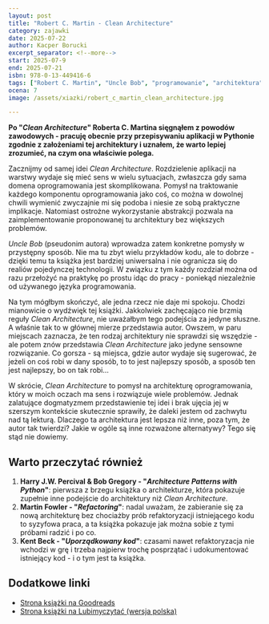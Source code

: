 ```yaml
---
layout: post
title: "Robert C. Martin - Clean Architecture"
category: zajawki
date: 2025-07-22
author: Kacper Borucki
excerpt_separator: <!--more-->
start: 2025-07-9
end: 2025-07-21
isbn: 978-0-13-449416-6
tags: ["Robert C. Martin", "Uncle Bob", "programowanie", "architektura", "english"]
ocena: 7
image: /assets/xiazki/robert_c_martin_clean_architecture.jpg

---
```

**Po "*Clean Architecture*" Roberta C. Martina sięgnąłem z powodów zawodowych - pracuję obecnie przy przepisywaniu aplikacji w Pythonie zgodnie z założeniami tej architektury i uznałem, że warto lepiej zrozumieć, na czym ona właściwie polega.**

<!--more-->

Zacznijmy od samej idei *Clean Architecture*. Rozdzielenie aplikacji na warstwy wydaje się mieć sens w wielu sytuacjach, zwłaszcza gdy sama domena oprogramowania jest skomplikowana. Pomysł na traktowanie każdego komponentu oprogramowania jako coś, co można w dowolnej chwili wymienić zwyczajnie mi się podoba i niesie ze sobą praktyczne implikacje. Natomiast ostrożne wykorzystanie abstrakcji pozwala na zaimplementowanie proponowanej tu architektury bez większych problemów.

*Uncle Bob* (pseudonim autora) wprowadza zatem konkretne pomysły w przystępny sposób. Nie ma tu zbyt wielu przykładów kodu, ale to dobrze - dzięki temu ta książka jest bardziej uniwersalna i nie ogranicza się do realiów pojedynczej technologii. W związku z tym każdy rozdział można od razu przełożyć na praktykę po prostu idąc do pracy - poniekąd niezależnie od używanego języka programowania.

Na tym mógłbym skończyć, ale jedna rzecz nie daje mi spokoju. Chodzi mianowicie o wydźwięk tej książki. Jakkolwiek zachęcająco nie brzmią reguły *Clean Architecture*, nie uważałbym tego podejścia za jedyne słuszne. A właśnie tak to w głównej mierze przedstawia autor. Owszem, w paru miejscach zaznacza, że ten rodzaj architektury nie sprawdzi się wszędzie - ale potem znów przedstawia *Clean Architecture* jako jedyne sensowne rozwiązanie. Co gorsza - są miejsca, gdzie autor wydaje się sugerować, że jeżeli on coś robi w dany sposób, to to jest najlepszy sposób, a sposób ten jest najlepszy, bo on tak robi...

W skrócie, *Clean Architecture* to pomysł na architekturę oprogramowania, który w moich oczach ma sens i rozwiązuje wiele problemów. Jednak zalatujące dogmatyzmem przedstawienie tej idei i brak ujęcia jej w szerszym kontekście skutecznie sprawiły, że daleki jestem od zachwytu nad tą lekturą. Dlaczego ta architektura jest lepsza niż inne, poza tym, że autor tak twierdzi? Jakie w ogóle są inne rozważone alternatywy? Tego się stąd nie dowiemy.

## Warto przeczytać również

1. **Harry J.W. Percival & Bob Gregory - "*Architecture Patterns with Python*"**: pierwsza z brzegu książka o architekturze, która pokazuje zupełnie inne podejście do architektury niż *Clean Architecture*.
2. **Martin Fowler - "*Refactoring*"**: nadal uważam, że zabieranie się za nową architekturę bez chociażby prób refaktoryzacji istniejącego kodu to syzyfowa praca, a ta książka pokazuje jak można sobie z tymi próbami radzić i po co.
3. **Kent Beck - "*Uporządkowany kod*"**: czasami nawet refaktoryzacja nie wchodzi w grę i trzeba najpierw trochę posprzątać i udokumentować istniejący kod - i o tym jest ta książka.

## Dodatkowe linki

- [Strona książki na Goodreads](https://www.goodreads.com/book/show/18043011-clean-architecture)
- [Strona książki na Lubimyczytać (wersja polska)](https://lubimyczytac.pl/ksiazka/4852556/czysta-architektura-struktura-i-design-oprogramowania-przewodnik-dla-profesjonalistow)
